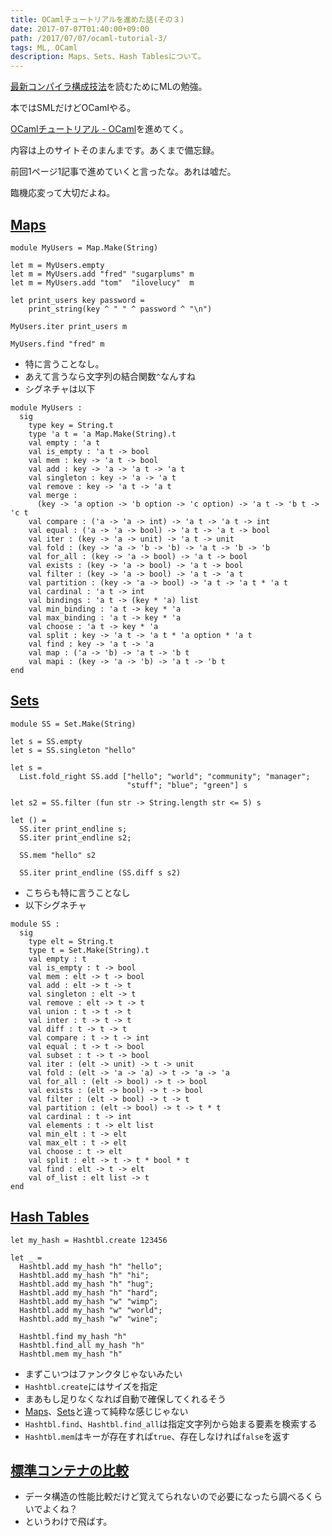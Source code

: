 ```yaml
---
title: OCamlチュートリアルを進めた話(その３)
date: 2017-07-07T01:40:00+09:00
path: /2017/07/07/ocaml-tutorial-3/
tags: ML, OCaml
description: Maps、Sets、Hash Tablesについて。
---
```



[最新コンパイラ構成技法](http://www.cs.princeton.edu/~appel/modern/ml/)を読むためにMLの勉強。

本ではSMLだけどOCamlやる。

[OCamlチュートリアル - OCaml](https://ocaml.org/learn/tutorials/index.ja.html)を進めてく。

内容は上のサイトそのまんまです。あくまで備忘録。

前回1ページ1記事で進めていくと言ったな。あれは嘘だ。

臨機応変って大切だよね。



## [Maps](https://ocaml.org/learn/tutorials/map.ja.html)
```
module MyUsers = Map.Make(String)

let m = MyUsers.empty
let m = MyUsers.add "fred" "sugarplums" m
let m = MyUsers.add "tom"  "ilovelucy"  m

let print_users key password =
    print_string(key ^ " " ^ password ^ "\n")

MyUsers.iter print_users m

MyUsers.find "fred" m
```
- 特に言うことなし。
- あえて言うなら文字列の結合関数```^```なんすね
- シグネチャは以下
```
module MyUsers :
  sig
    type key = String.t
    type 'a t = 'a Map.Make(String).t
    val empty : 'a t
    val is_empty : 'a t -> bool
    val mem : key -> 'a t -> bool
    val add : key -> 'a -> 'a t -> 'a t
    val singleton : key -> 'a -> 'a t
    val remove : key -> 'a t -> 'a t
    val merge :
      (key -> 'a option -> 'b option -> 'c option) -> 'a t -> 'b t -> 'c t
    val compare : ('a -> 'a -> int) -> 'a t -> 'a t -> int
    val equal : ('a -> 'a -> bool) -> 'a t -> 'a t -> bool
    val iter : (key -> 'a -> unit) -> 'a t -> unit
    val fold : (key -> 'a -> 'b -> 'b) -> 'a t -> 'b -> 'b
    val for_all : (key -> 'a -> bool) -> 'a t -> bool
    val exists : (key -> 'a -> bool) -> 'a t -> bool
    val filter : (key -> 'a -> bool) -> 'a t -> 'a t
    val partition : (key -> 'a -> bool) -> 'a t -> 'a t * 'a t
    val cardinal : 'a t -> int
    val bindings : 'a t -> (key * 'a) list
    val min_binding : 'a t -> key * 'a
    val max_binding : 'a t -> key * 'a
    val choose : 'a t -> key * 'a
    val split : key -> 'a t -> 'a t * 'a option * 'a t
    val find : key -> 'a t -> 'a
    val map : ('a -> 'b) -> 'a t -> 'b t
    val mapi : (key -> 'a -> 'b) -> 'a t -> 'b t
end
```



## [Sets](https://ocaml.org/learn/tutorials/set.ja.html)
```
module SS = Set.Make(String)

let s = SS.empty
let s = SS.singleton "hello"

let s =
  List.fold_right SS.add ["hello"; "world"; "community"; "manager";
                          "stuff"; "blue"; "green"] s

let s2 = SS.filter (fun str -> String.length str <= 5) s

let () =
  SS.iter print_endline s;
  SS.iter print_endline s2;

  SS.mem "hello" s2

  SS.iter print_endline (SS.diff s s2)
```
- こちらも特に言うことなし
- 以下シグネチャ
```
module SS :
  sig
    type elt = String.t
    type t = Set.Make(String).t
    val empty : t
    val is_empty : t -> bool
    val mem : elt -> t -> bool
    val add : elt -> t -> t
    val singleton : elt -> t
    val remove : elt -> t -> t
    val union : t -> t -> t
    val inter : t -> t -> t
    val diff : t -> t -> t
    val compare : t -> t -> int
    val equal : t -> t -> bool
    val subset : t -> t -> bool
    val iter : (elt -> unit) -> t -> unit
    val fold : (elt -> 'a -> 'a) -> t -> 'a -> 'a
    val for_all : (elt -> bool) -> t -> bool
    val exists : (elt -> bool) -> t -> bool
    val filter : (elt -> bool) -> t -> t
    val partition : (elt -> bool) -> t -> t * t
    val cardinal : t -> int
    val elements : t -> elt list
    val min_elt : t -> elt
    val max_elt : t -> elt
    val choose : t -> elt
    val split : elt -> t -> t * bool * t
    val find : elt -> t -> elt
    val of_list : elt list -> t
end
```



## [Hash Tables](https://ocaml.org/learn/tutorials/hashtbl.ja.html)
```
let my_hash = Hashtbl.create 123456

let _ =
  Hashtbl.add my_hash "h" "hello";
  Hashtbl.add my_hash "h" "hi";
  Hashtbl.add my_hash "h" "hug";
  Hashtbl.add my_hash "h" "hard";
  Hashtbl.add my_hash "w" "wimp";
  Hashtbl.add my_hash "w" "world";
  Hashtbl.add my_hash "w" "wine";

  Hashtbl.find my_hash "h"
  Hashtbl.find_all my_hash "h"
  Hashtbl.mem my_hash "h"
```
- まずこいつはファンクタじゃないみたい
- ```Hashtbl.create```にはサイズを指定
- まあもし足りなくなれば自動で確保してくれるそう
- [Maps](https://ocaml.org/learn/tutorials/map.ja.html)、[Sets](https://ocaml.org/learn/tutorials/set.ja.html)と違って純粋な感じじゃない
- ```Hashtbl.find```、```Hashtbl.find_all```は指定文字列から始まる要素を検索する
- ```Hashtbl.mem```はキーが存在すれば```true```、存在しなければ```false```を返す



## [標準コンテナの比較](https://ocaml.org/learn/tutorials/comparison_of_standard_containers.ja.html)
- データ構造の性能比較だけど覚えてられないので必要になったら調べるくらいでよくね？
- というわけで飛ばす。

